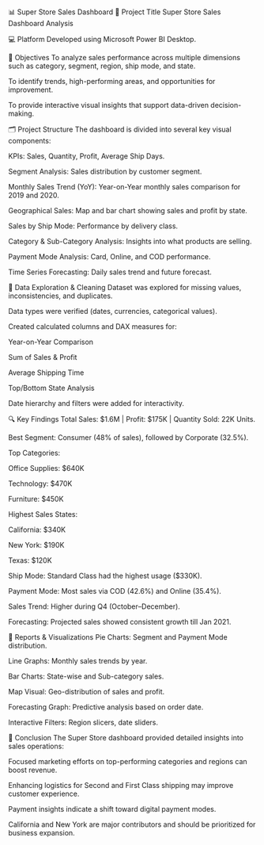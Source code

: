 📊 Super Store Sales Dashboard
🧾 Project Title
Super Store Sales Dashboard Analysis

💻 Platform
Developed using Microsoft Power BI Desktop.

🎯 Objectives
To analyze sales performance across multiple dimensions such as category, segment, region, ship mode, and state.

To identify trends, high-performing areas, and opportunities for improvement.

To provide interactive visual insights that support data-driven decision-making.

🗂️ Project Structure
The dashboard is divided into several key visual components:

KPIs: Sales, Quantity, Profit, Average Ship Days.

Segment Analysis: Sales distribution by customer segment.

Monthly Sales Trend (YoY): Year-on-Year monthly sales comparison for 2019 and 2020.

Geographical Sales: Map and bar chart showing sales and profit by state.

Sales by Ship Mode: Performance by delivery class.

Category & Sub-Category Analysis: Insights into what products are selling.

Payment Mode Analysis: Card, Online, and COD performance.

Time Series Forecasting: Daily sales trend and future forecast.

🧹 Data Exploration & Cleaning
Dataset was explored for missing values, inconsistencies, and duplicates.

Data types were verified (dates, currencies, categorical values).

Created calculated columns and DAX measures for:

Year-on-Year Comparison

Sum of Sales & Profit

Average Shipping Time

Top/Bottom State Analysis

Date hierarchy and filters were added for interactivity.

🔍 Key Findings
Total Sales: $1.6M | Profit: $175K | Quantity Sold: 22K Units.

Best Segment: Consumer (48% of sales), followed by Corporate (32.5%).

Top Categories:

Office Supplies: $640K

Technology: $470K

Furniture: $450K

Highest Sales States:

California: $340K

New York: $190K

Texas: $120K

Ship Mode: Standard Class had the highest usage ($330K).

Payment Mode: Most sales via COD (42.6%) and Online (35.4%).

Sales Trend: Higher during Q4 (October–December).

Forecasting: Projected sales showed consistent growth till Jan 2021.

📑 Reports & Visualizations
Pie Charts: Segment and Payment Mode distribution.

Line Graphs: Monthly sales trends by year.

Bar Charts: State-wise and Sub-category sales.

Map Visual: Geo-distribution of sales and profit.

Forecasting Graph: Predictive analysis based on order date.

Interactive Filters: Region slicers, date sliders.

📌 Conclusion
The Super Store dashboard provided detailed insights into sales operations:

Focused marketing efforts on top-performing categories and regions can boost revenue.

Enhancing logistics for Second and First Class shipping may improve customer experience.

Payment insights indicate a shift toward digital payment modes.

California and New York are major contributors and should be prioritized for business expansion.

